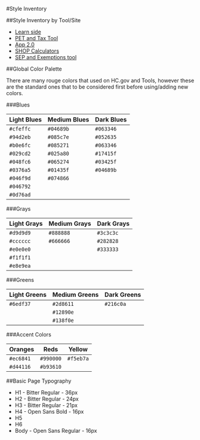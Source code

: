 #Style Inventory

##Style Inventory by Tool/Site
* [Learn side](/style-inventories/style-inventory-Learn.md)
* [PET and Tax Tool](/style-inventories/style-inventory-PET-TAXTool.md)
* [App 2.0](/style-inventories/style-inventory-APP2-0.md)
* [SHOP Calculators](/style-inventories/style-inventory-SHOP-Calculators.md)
* [SEP and Exemptions tool](/style-inventories/style-inventory-SEP-Exemptions.md)

##Global Color Palette

There are many rouge colors that used on HC.gov and Tools, however these are the standard ones that to be considered first before using/adding new colors.

###Blues

Light Blues | Medium Blues | Dark Blues | 
------------ | ------------- | ------------- 
`#cfeffc` | `#04689b` | `#063346`
`#94d2eb` | `#085c7e` | `#052635`
`#b0e6fc` | `#085271` | `#063346`
`#029cd2` | `#025a80` | `#17415f`
`#048fc6` | `#065274` | `#03425f`
`#0376a5` | `#01435f` | `#04689b`
`#046f9d` | `#074866` |
`#046792` | 
`#0d76ad` | 

###Grays

Light Grays | Medium Grays | Dark Grays 
------------ | ------------- | -------------
`#d9d9d9` | `#888888` | `#3c3c3c`
`#cccccc` | `#666666` | `#282828`
`#e0e0e0` | 	      | `#333333`
`#f1f1f1` |
`#e8e9ea` |

###Greens

Light Greens | Medium Greens | Dark Greens 
------------ | ------------- | -------------
`#6edf37` | `#2d8611` | `#216c0a`
	  | `#12890e` |
	  | `#138f0e` |


###Accent Colors

Oranges | Reds | Yellow 
------------ | ------------- | -------------
`#ec6841` | `#990000` | `#f5eb7a`
`#d44116` | `#b93610` | 


##Basic Page Typography

* H1 - Bitter Regular - 36px
* H2 - Bitter Regular - 24px
* H3 - Bitter Regular - 21px
* H4 - Open Sans Bold - 16px
* H5
* H6
* Body - Open Sans Regular - 16px


